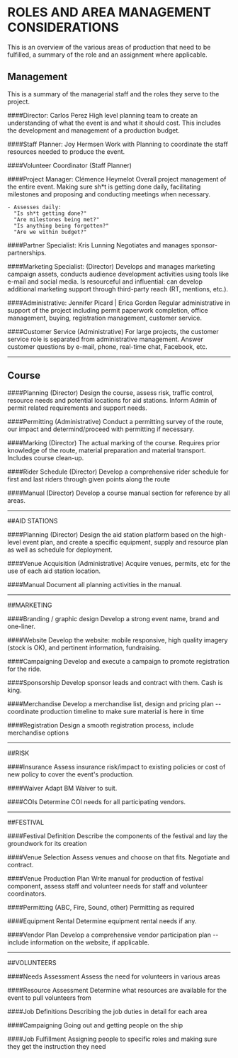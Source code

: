 # ROLES AND AREA MANAGEMENT CONSIDERATIONS
This is an overview of the various areas of production that need to be fulfilled, a summary of the role and an assignment where applicable.

## Management

This is a summary of the managerial staff and the roles they serve to the project.

####Director: Carlos Perez
    High level planning team to create an understanding of what the 
    event is and what it should cost. This includes the development 
    and management of a production budget.

####Staff Planner: Joy Hermsen
    Work with Planning to coordinate the staff resources needed to 
    produce the event.

####Volunteer Coordinator (Staff Planner)


####Project Manager: Clémence Heymelot
    Overall project management of the entire event. Making sure sh*t
    is getting done daily, facilitating milestones and proposing and 
    conducting meetings when necessary.
    
    - Assesses daily:
      "Is sh*t getting done?"
      "Are milestones being met?"
      "Is anything being forgotten?"
      "Are we within budget?"

####Partner Specialist: Kris Lunning
    Negotiates and manages sponsor-partnerships.

####Marketing Specialist: (Director)
    Develops and manages marketing campaign assets, conducts audience
    development activities using tools like e-mail and social media.
    Is resourceful and influential: can develop additional marketing
    support through third-party reach (RT, mentions, etc.).

####Administrative: Jennifer Picard | Erica Gorden
    Regular administrative in support of the project including permit
    paperwork completion, office management, buying, registration management,
    customer service.

####Customer Service (Administrative)
    For large projects, the customer service role is separated from 
    administrative management. Answer customer questions by e-mail, 
    phone, real-time chat, Facebook, etc.

---

## Course

####Planning (Director)
    Design the course, assess risk, traffic control, resource needs
    and potential locations for aid stations. Inform Admin of permit
    related requirements and support needs.

####Permitting (Administrative)
    Conduct a permitting survey of the route, our impact and 
    determind/proceed with permitting if necessary.

####Marking (Director)
    The actual marking of the course. Requires prior knowledge of 
    the route, material preparation and material transport. Includes 
    course clean-up.

####Rider Schedule (Director)
    Develop a comprehensive rider schedule for first and last riders 
    through given points along the route

####Manual (Director)
    Develop a course manual section for reference by all areas.

---

##AID STATIONS

####Planning (Director)
    Design the aid station platform based on the high-level event plan, 
    and create a specific equipment, supply and resource plan as well 
    as schedule for deployment.

####Venue Acquisition (Administrative)
    Acquire venues, permits, etc for the use of each aid station 
    location.

####Manual
    Document all planning activities in the manual.

---

##MARKETING

####Branding / graphic design
    Develop a strong event name, brand and one-liner.

####Website
    Develop the website: mobile responsive, high quality imagery 
    (stock is OK), and pertinent information, fundraising.

####Campaigning
    Develop and execute a campaign to promote registration for the 
    ride.

####Sponsorship
    Develop sponsor leads and contract with them. Cash is king.

####Merchandise
    Develop a merchandise list, design and pricing plan -- 
    coordinate production timeline to make sure material is here 
    in time

####Registration
    Design a smooth registration process, include merchandise options

---

##RISK

####Insurance
    Assess insurance risk/impact to existing policies or cost of new 
    policy to cover the event's production.

####Waiver
    Adapt BM Waiver to suit.

####COIs
    Determine COI needs for all participating vendors.

---

##FESTIVAL

####Festival Definition
    Describe the components of the festival and lay the groundwork 
    for its creation

####Venue Selection
    Assess venues and choose on that fits. Negotiate and contract.

####Venue Production Plan
    Write manual for production of festival component, assess staff 
    and volunteer needs for staff and volunteer coordinators.

####Permitting (ABC, Fire, Sound, other)
    Permitting as required

####Equipment Rental
    Determine equipment rental needs if any.

####Vendor Plan
    Develop a comprehensive vendor participation plan -- include 
    information on the website, if applicable.

---

##VOLUNTEERS

####Needs Assessment
    Assess the need for volunteers in various areas

####Resource Assessment
    Determine what resources are available for the event to pull 
    volunteers from

####Job Definitions
    Describing the job duties in detail for each area

####Campaigning
    Going out and getting people on the ship

####Job Fulfillment
    Assigning people to specific roles and making sure they get 
    the instruction they need

